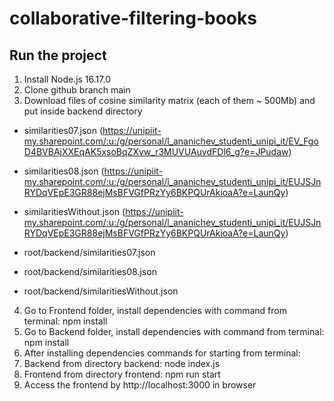 # collaborative-filtering-books

## Run the project

1. Install Node.js 16.17.0
2.	Clone github branch main
3.	Download files of cosine similarity matrix (each of them ~ 500Mb) and put inside backend directory

* similarities07.json (https://unipiit-my.sharepoint.com/:u:/g/personal/l_ananichev_studenti_unipi_it/EV_FgoD4BVBAjXXEqAK5xsoBqZXvw_r3MUVUAuvdFDl6_g?e=JPudaw) 

* similarities08.json (https://unipiit-my.sharepoint.com/:u:/g/personal/l_ananichev_studenti_unipi_it/EUJSJnRYDqVEpE3GR88ejMsBFVGfPRzYy6BKPQUrAkioaA?e=LaunQy)

* similaritiesWithout.json (https://unipiit-my.sharepoint.com/:u:/g/personal/l_ananichev_studenti_unipi_it/EUJSJnRYDqVEpE3GR88ejMsBFVGfPRzYy6BKPQUrAkioaA?e=LaunQy)

* root/backend/similarities07.json
* root/backend/similarities08.json
* root/backend/similaritiesWithout.json

4.	Go to Frontend folder, install dependencies with command from terminal: npm install
5.	Go to Backend folder, install dependencies with command from terminal: npm install
6.	After installing dependencies commands for starting from terminal:
7.	Backend from directory backend: node index.js
8.	Frontend from directory frontend: npm run start
9.	Access the frontend by http://localhost:3000 in browser
